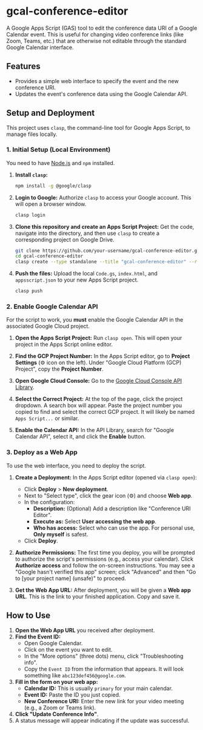 # gcal-conference-editor

A Google Apps Script (GAS) tool to edit the conference data URI of a Google Calendar event. This is useful for changing video conference links (like Zoom, Teams, etc.) that are otherwise not editable through the standard Google Calendar interface.

## Features

- Provides a simple web interface to specify the event and the new conference URI.
- Updates the event's conference data using the Google Calendar API.

## Setup and Deployment

This project uses `clasp`, the command-line tool for Google Apps Script, to manage files locally.

### 1. Initial Setup (Local Environment)

You need to have [Node.js](https://nodejs.org/) and `npm` installed.

1.  **Install `clasp`:**
    ```bash
    npm install -g @google/clasp
    ```

2.  **Login to Google:**
    Authorize `clasp` to access your Google account. This will open a browser window.
    ```bash
    clasp login
    ```

3.  **Clone this repository and create an Apps Script Project:**
    Get the code, navigate into the directory, and then use `clasp` to create a corresponding project on Google Drive.
    ```bash
    git clone https://github.com/your-username/gcal-conference-editor.git
    cd gcal-conference-editor
    clasp create --type standalone --title "gcal-conference-editor" --rootDir .
    ```

4.  **Push the files:**
    Upload the local `Code.gs`, `index.html`, and `appsscript.json` to your new Apps Script project.
    ```bash
    clasp push
    ```

### 2. Enable Google Calendar API

For the script to work, you **must** enable the Google Calendar API in the associated Google Cloud project.

1.  **Open the Apps Script Project:**
    Run `clasp open`. This will open your project in the Apps Script online editor.

2.  **Find the GCP Project Number:**
    In the Apps Script editor, go to **Project Settings** (⚙️ icon on the left). Under "Google Cloud Platform (GCP) Project", copy the **Project Number**.

3.  **Open Google Cloud Console:**
    Go to the [Google Cloud Console API Library](https://console.cloud.google.com/apis/library).

4.  **Select the Correct Project:**
    At the top of the page, click the project dropdown. A search box will appear. Paste the project number you copied to find and select the correct GCP project. It will likely be named `Apps Script...` or similar.

5.  **Enable the Calendar API:**
    In the API Library, search for "Google Calendar API", select it, and click the **Enable** button.

### 3. Deploy as a Web App

To use the web interface, you need to deploy the script.

1.  **Create a Deployment:**
    In the Apps Script editor (opened via `clasp open`):
    - Click **Deploy** > **New deployment**.
    - Next to "Select type", click the gear icon (⚙️) and choose **Web app**.
    - In the configuration:
        - **Description:** (Optional) Add a description like "Conference URI Editor".
        - **Execute as:** Select **User accessing the web app**.
        - **Who has access:** Select who can use the app. For personal use, **Only myself** is safest.
    - Click **Deploy**.

2.  **Authorize Permissions:**
    The first time you deploy, you will be prompted to authorize the script's permissions (e.g., access your calendar). Click **Authorize access** and follow the on-screen instructions. You may see a "Google hasn't verified this app" screen; click "Advanced" and then "Go to [your project name] (unsafe)" to proceed.

3.  **Get the Web App URL:**
    After deployment, you will be given a **Web app URL**. This is the link to your finished application. Copy and save it.

## How to Use

1.  **Open the Web App URL** you received after deployment.
2.  **Find the Event ID:**
    - Open Google Calendar.
    - Click on the event you want to edit.
    - In the "More options" (three dots) menu, click "Troubleshooting info".
    - Copy the `Event ID` from the information that appears. It will look something like `abc123def456@google.com`.
3.  **Fill in the form on your web app:**
    - **Calendar ID:** This is usually `primary` for your main calendar.
    - **Event ID:** Paste the ID you just copied.
    - **New Conference URI:** Enter the new link for your video meeting (e.g., a Zoom or Teams link).
4.  **Click "Update Conference Info"**.
5.  A status message will appear indicating if the update was successful.